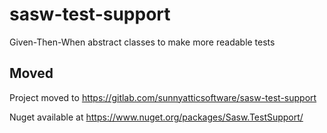 # sasw-test-support
Given-Then-When abstract classes to make more readable tests

## Moved
Project moved to https://gitlab.com/sunnyatticsoftware/sasw-test-support

Nuget available at https://www.nuget.org/packages/Sasw.TestSupport/
